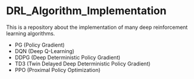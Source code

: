 # DRL_Algorithm_Implementation
This is a repository about the implementation of many deep reinforcement learning algorithms.

- PG (Policy Gradient)
- DQN (Deep Q-Learning)
- DDPG (Deep Deterministic Policy Gradient)
- TD3 (Twin Delayed Deep Deterministic Policy Gradient)
- PPO (Proximal Policy Optimization)